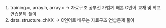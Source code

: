1) training.c, array.h, array.c -> 자료구조 공부전 가볍게 해본 C언어 교재 및 학교 연습문제 풀이
2) data_structure_chXX -> C언어로 배우는 자료구조 연습문제 풀이
